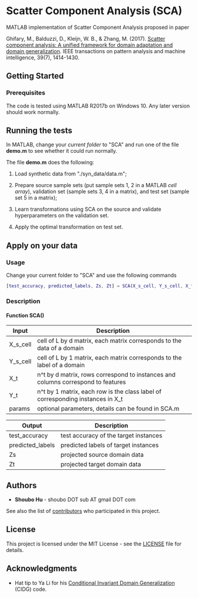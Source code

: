 # Scatter Component Analysis (SCA)

MATLAB implementation of Scatter Component Analysis proposed in paper

Ghifary, M., Balduzzi, D., Kleijn, W. B., & Zhang, M. (2017). [Scatter component analysis: A unified framework for domain adaptation and domain generalization](https://ieeexplore.ieee.org/document/7542175/#full-text-section). IEEE transactions on pattern analysis and machine intelligence, 39(7), 1414-1430.

## Getting Started

### Prerequisites

The code is tested using MATLAB R2017b on Windows 10. Any later version should work normally.

## Running the tests

In MATLAB, change your *current folder* to "SCA" and run one of the file **demo.m** to see whether it could run normally.

The file **demo.m** does the following:

1. Load synthetic data from "./syn_data/data.m";

2. Prepare source sample sets (put sample sets 1, 2 in a MATLAB *cell array*), validation set (sample sets 3, 4 in a matrix), and test set (sample set 5 in a matrix);

3. Learn transformations using SCA on the source and validate hyperparameters on the validation set.

4. Apply the optimal transformation on test set.

## Apply on your data

### Usage

Change your current folder to "SCA" and use the following commands

```matlab
[test_accuracy, predicted_labels, Zs, Zt] = SCA(X_s_cell, Y_s_cell, X_t, Y_t, params)
```

### Description

#### Function **SCA()**

| Input  | Description  |
|---|---|
|  X_s_cell           | cell of L by d matrix, each matrix corresponds to the data of a domain |
|  Y_s_cell           | cell of L by 1 matrix, each matrix corresponds to the label of a domain |
|  X_t           | n^t by d matrix, rows correspond to instances and columns correspond to features |
|  Y_t           | n^t by 1 matrix, each row is the class label of corresponding instances in X_t |
|  params           | optional parameters, details can be found in SCA.m |

| Output  | Description  |
|---|---|
| test_accuracy | test accuracy of the target instances |
| predicted_labels | predicted labels of target instances |
| Zs         | projected source domain data |
| Zt         | projected target domain data |


## Authors

* **Shoubo Hu** - shoubo DOT sub AT gmail DOT com

See also the list of [contributors](https://github.com/amber0309/SCA/contributors) who participated in this project.

## License

This project is licensed under the MIT License - see the [LICENSE](LICENSE) file for details.

## Acknowledgments

* Hat tip to Ya Li for his [Conditional Invariant Domain Generalization](https://www.aaai.org/ocs/index.php/AAAI/AAAI18/paper/view/16595) (CIDG) code.

